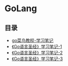 #  GoLang

## 目录

* [go菜鸟教程-学习笔记](/study/GoLang/go菜鸟教程-学习笔记)
* [《Go语言圣经》学习笔记-1](/study/GoLang/《Go语言圣经》学习笔记-1)
* [《Go语言圣经》学习笔记-2](/study/GoLang/《Go语言圣经》学习笔记-2)
* [《Go语言圣经》学习笔记-3](/study/GoLang/《Go语言圣经》学习笔记-3)

